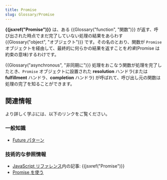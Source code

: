 ```yaml
---
title: Promise
slug: Glossary/Promise
---
```


**{{jsxref("Promise")}}** は、ある {{Glossary("function", "関数")}} が返す、呼び出された時点でまだ完了していない処理の結果をあらわす {{Glossary("object", "オブジェクト")}} です。その名のとおり、関数が `Promise` オブジェクトを経由して、最終的に何らかの結果を返すことを*約束*(Promise は約束の意味)するわけです。

{{Glossary("asynchronous", "非同期に")}} 処理をおこなう関数が処理を完了したとき、`Promise` オブジェクトに設置された **resolution** ハンドラ(または **fulfillment** ハンドラ、**completion** ハンドラ) が呼ばれて、呼び出し元の関数は処理の完了を知ることができます。

## 関連情報

より詳しく学ぶには、以下のリンクをご覧ください。

### 一般知識

- [Future パターン](https://ja.wikipedia.org/wiki/Future_パターン)

### 技術的な参照情報

- [JavaScript リファレンス](/ja/docs/Web/JavaScript/Reference)内の記事: {{jsxref("Promise")}}
- [Promise を使う](/ja/docs/Web/JavaScript/Guide/Using_promises)
